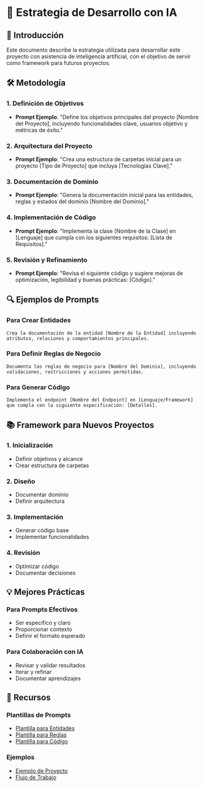 # 🧠 Estrategia de Desarrollo con IA

## 🎯 Introducción
Este documento describe la estrategia utilizada para desarrollar este proyecto con asistencia de inteligencia artificial, con el objetivo de servir como framework para futuros proyectos.

## 🛠️ Metodología

### 1. **Definición de Objetivos**
- **Prompt Ejemplo**: "Define los objetivos principales del proyecto [Nombre del Proyecto], incluyendo funcionalidades clave, usuarios objetivo y métricas de éxito."

### 2. **Arquitectura del Proyecto**
- **Prompt Ejemplo**: "Crea una estructura de carpetas inicial para un proyecto [Tipo de Proyecto] que incluya [Tecnologías Clave]."

### 3. **Documentación de Dominio**
- **Prompt Ejemplo**: "Genera la documentación inicial para las entidades, reglas y estados del dominio [Nombre del Dominio]."

### 4. **Implementación de Código**
- **Prompt Ejemplo**: "Implementa la clase [Nombre de la Clase] en [Lenguaje] que cumpla con los siguientes requisitos: [Lista de Requisitos]."

### 5. **Revisión y Refinamiento**
- **Prompt Ejemplo**: "Revisa el siguiente código y sugiere mejoras de optimización, legibilidad y buenas prácticas: [Código]."

## 🔍 Ejemplos de Prompts

### Para Crear Entidades
```
Crea la documentación de la entidad [Nombre de la Entidad] incluyendo atributos, relaciones y comportamientos principales.
```

### Para Definir Reglas de Negocio
```
Documenta las reglas de negocio para [Nombre del Dominio], incluyendo validaciones, restricciones y acciones permitidas.
```

### Para Generar Código
```
Implementa el endpoint [Nombre del Endpoint] en [Lenguaje/Framework] que cumpla con la siguiente especificación: [Detalles].
```

## 📚 Framework para Nuevos Proyectos

### 1. **Inicialización**
- Definir objetivos y alcance
- Crear estructura de carpetas

### 2. **Diseño**
- Documentar dominio
- Definir arquitectura

### 3. **Implementación**
- Generar código base
- Implementar funcionalidades

### 4. **Revisión**
- Optimizar código
- Documentar decisiones

## 💡 Mejores Prácticas

### Para Prompts Efectivos
- Ser específico y claro
- Proporcionar contexto
- Definir el formato esperado

### Para Colaboración con IA
- Revisar y validar resultados
- Iterar y refinar
- Documentar aprendizajes

## 🔗 Recursos

### Plantillas de Prompts
- [Plantilla para Entidades](templates/entity-prompt.md)
- [Plantilla para Reglas](templates/rule-prompt.md)
- [Plantilla para Código](templates/code-prompt.md)

### Ejemplos
- [Ejemplo de Proyecto](examples/sample-project.md)
- [Flujo de Trabajo](examples/workflow.md)
